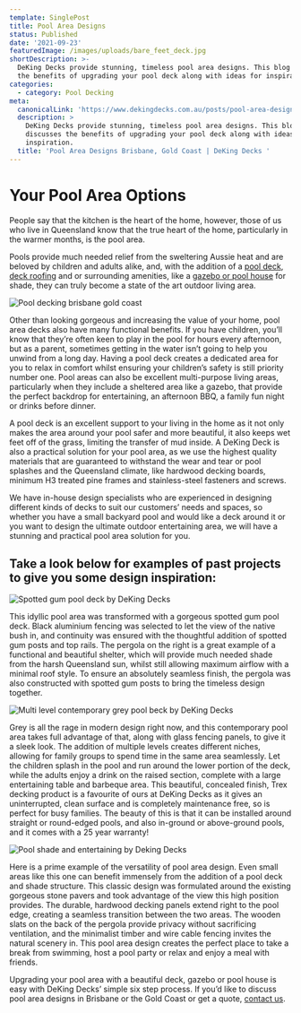 ```yaml
---
template: SinglePost
title: Pool Area Designs
status: Published
date: '2021-09-23'
featuredImage: /images/uploads/bare_feet_deck.jpg
shortDescription: >-
  DeKing Decks provide stunning, timeless pool area designs. This blog discusses
  the benefits of upgrading your pool deck along with ideas for inspiration.
categories:
  - category: Pool Decking
meta:
  canonicalLink: 'https://www.dekingdecks.com.au/posts/pool-area-designs/'
  description: >
    DeKing Decks provide stunning, timeless pool area designs. This blog
    discusses the benefits of upgrading your pool deck along with ideas for
    inspiration.  
  title: 'Pool Area Designs Brisbane, Gold Coast | DeKing Decks '
---
```

# Your Pool Area Options

People say that the kitchen is the heart of the home, however, those of us who live in Queensland know that the true heart of the home, particularly in the warmer months, is the pool area. 

Pools provide much needed relief from the sweltering Aussie heat and are beloved by children and adults alike, and, with the addition of a [pool deck](https://www.dekingdecks.com.au/services/pool-decking/), [deck roofing](https://www.dekingdecks.com.au/services/patio-roofs/) and or surrounding amenities, like a [gazebo or pool house](https://www.dekingdecks.com.au/services/gazebos-outdoor-rooms/) for shade, they can truly become a state of the art outdoor living area. 

![Pool decking brisbane gold coast](/images/uploads/pool_decking.jpg)

Other than looking gorgeous and increasing the value of your home, pool area decks also have many functional benefits. If you have children, you’ll know that they’re often keen to play in the pool for hours every afternoon, but as a parent, sometimes getting in the water isn’t going to help you unwind from a long day. Having a pool deck creates a dedicated area for you to relax in comfort whilst ensuring your children’s safety is still priority number one. Pool areas can also be excellent multi-purpose living areas, particularly when they include a sheltered area like a gazebo, that provide the perfect backdrop for entertaining, an afternoon BBQ, a family fun night or drinks before dinner. 

A pool deck is an excellent support to your living in the home as it not only makes the area around your pool safer and more beautiful, it also keeps wet feet off of the grass, limiting the transfer of mud inside. A DeKing Deck is also a practical solution for your pool area, as we use the highest quality materials that are guaranteed to withstand the wear and tear or pool splashes and the Queensland climate, like hardwood decking boards, minimum H3 treated pine frames and stainless-steel fasteners and screws. 

We have in-house design specialists who are experienced in designing different kinds of decks to suit our customers’ needs and spaces, so whether you have a small backyard pool and would like a deck around it or you want to design the ultimate outdoor entertaining area, we will have a stunning and practical pool area solution for you. 

## Take a look below for examples of past projects to give you some design inspiration:

![Spotted gum pool deck by DeKing Decks](/images/uploads/coroy3.jpg)

This idyllic pool area was transformed with a gorgeous spotted gum pool deck. Black aluminium fencing was selected to let the view of the native bush in, and continuity was ensured with the thoughtful addition of spotted gum posts and top rails. The pergola on the right is a great example of a functional and beautiful shelter, which will provide much needed shade from the harsh Queensland sun, whilst still allowing maximum airflow with a minimal roof style. To ensure an absolutely seamless finish, the pergola was also constructed with spotted gum posts to bring the timeless design together. 

![Multi level contemporary grey pool beck by DeKing Decks](/images/uploads/img_9614.jpg)

Grey is all the rage in modern design right now, and this contemporary pool area takes full advantage of that, along with glass fencing panels, to give it a sleek look. The addition of multiple levels creates different niches, allowing for family groups to spend time in the same area seamlessly. Let the children splash in the pool and run around the lower portion of the deck, while the adults enjoy a drink on the raised section, complete with a large entertaining table and barbeque area. This beautiful, concealed finish, Trex decking product is a favourite of ours at DeKing Decks as it gives an uninterrupted, clean surface and is completely maintenance free, so is perfect for busy families. The beauty of this is that it can be installed around straight or round-edged pools, and also in-ground or above-ground pools, and it comes with a 25 year warranty! 

![Pool shade and entertaining by Deking Decks](/images/uploads/dsc_0211.jpg)

Here is a prime example of the versatility of pool area design. Even small areas like this one can benefit immensely from the addition of a pool deck and shade structure. This classic design was formulated around the existing gorgeous stone pavers and took advantage of the view this high position provides. The durable, hardwood decking panels extend right to the pool edge, creating a seamless transition between the two areas. The wooden slats on the back of the pergola provide privacy without sacrificing ventilation, and the minimalist timber and wire cable fencing invites the natural scenery in. This pool area design creates the perfect place to take a break from swimming, host a pool party or relax and enjoy a meal with friends. 

Upgrading your pool area with a beautiful deck, gazebo or pool house is easy with DeKing Decks’ simple six step process. If you’d like to discuss pool area designs in Brisbane or the Gold Coast or get a quote, [contact us](https://www.dekingdecks.com.au/contact/).

